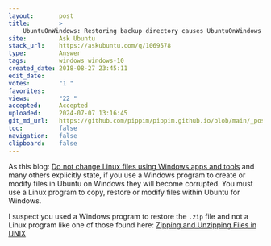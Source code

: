 ```yaml
---
layout:       post
title:        >
    UbuntuOnWindows: Restoring backup directory causes UbuntuOnWindows to fail starting
site:         Ask Ubuntu
stack_url:    https://askubuntu.com/q/1069578
type:         Answer
tags:         windows windows-10
created_date: 2018-08-27 23:45:11
edit_date:    
votes:        "1 "
favorites:    
views:        "22 "
accepted:     Accepted
uploaded:     2024-07-07 13:16:45
git_md_url:   https://github.com/pippim/pippim.github.io/blob/main/_posts/2018/2018-08-27-UbuntuOnWindows_-Restoring-backup-directory-causes-UbuntuOnWindows-to-fail-starting.md
toc:          false
navigation:   false
clipboard:    false
---
```


As this blog: [Do not change Linux files using Windows apps and tools][1] and many others explicitly state, if you use a Windows program to create or modify files in Ubuntu on Windows they will become corrupted. You must use a Linux program to copy, restore or modify files within Ubuntu for Windows.

I suspect you used a Windows program to restore the `.zip` file and not a Linux program like one of those found here: [Zipping and Unzipping Files in UNIX][2]


  [1]: https://blogs.msdn.microsoft.com/commandline/2016/11/17/do-not-change-linux-files-using-windows-apps-and-tools/
  [2]: https://www.hostingmanual.net/zipping-unzipping-files-unix/
